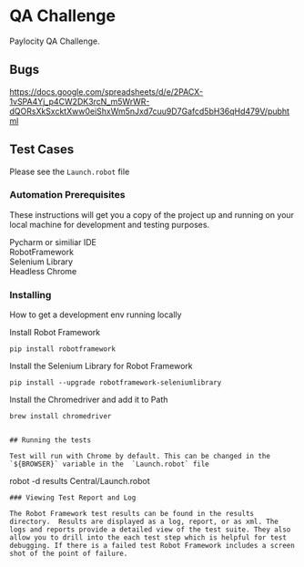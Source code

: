 # QA Challenge

Paylocity QA Challenge.  


## Bugs

https://docs.google.com/spreadsheets/d/e/2PACX-1vSPA4Yj_p4CW2DK3rcN_m5WrWR-dQORsXkSxcktXww0eiShxWm5nJxd7cuu9D7Gafcd5bH36qHd479V/pubhtml

## Test Cases

Please see the `Launch.robot` file


### Automation Prerequisites

These instructions will get you a copy of the project up and running on your local machine for development and testing purposes.

Pycharm or similiar IDE<br>
RobotFramework<br>
Selenium Library<br>
Headless Chrome<br>


### Installing

How to get a development env running locally

Install Robot Framework

```
pip install robotframework
```

Install the Selenium Library for Robot Framework

```
pip install --upgrade robotframework-seleniumlibrary
```


Install the Chromedriver and add it to Path

```
brew install chromedriver
```



```

## Running the tests

Test will run with Chrome by default. This can be changed in the `${BROWSER}` variable in the  `Launch.robot` file

```
robot -d results  Central/Launch.robot
```
### Viewing Test Report and Log

The Robot Framework test results can be found in the results directory.  Results are displayed as a log, report, or as xml. The logs and reports provide a detailed view of the test suite. They also allow you to drill into the each test step which is helpful for test debugging. If there is a failed test Robot Framework includes a screen shot of the point of failure.



